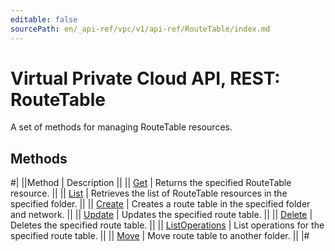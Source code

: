 ```yaml
---
editable: false
sourcePath: en/_api-ref/vpc/v1/api-ref/RouteTable/index.md
---
```


# Virtual Private Cloud API, REST: RouteTable

A set of methods for managing RouteTable resources.

## Methods

#|
||Method | Description ||
|| [Get](get.md) | Returns the specified RouteTable resource. ||
|| [List](list.md) | Retrieves the list of RouteTable resources in the specified folder. ||
|| [Create](create.md) | Creates a route table in the specified folder and network. ||
|| [Update](update.md) | Updates the specified route table. ||
|| [Delete](delete.md) | Deletes the specified route table. ||
|| [ListOperations](listOperations.md) | List operations for the specified route table. ||
|| [Move](move.md) | Move route table to another folder. ||
|#